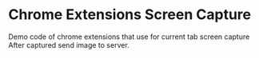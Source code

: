 # Chrome Extensions Screen Capture

Demo code of chrome extensions that use for current tab screen capture
After captured send image to server.